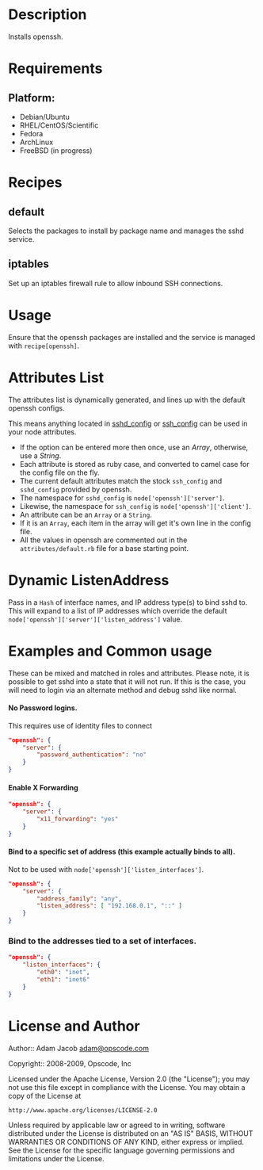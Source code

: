 Description
===========

Installs openssh.

Requirements
============

## Platform:

* Debian/Ubuntu
* RHEL/CentOS/Scientific
* Fedora
* ArchLinux
* FreeBSD (in progress)

Recipes
=======

default
-------

Selects the packages to install by package name and manages the sshd
service.

iptables
--------

Set up an iptables firewall rule to allow inbound SSH connections.

Usage
=====

Ensure that the openssh packages are installed and the service is
managed with `recipe[openssh]`.

Attributes List
===============

The attributes list is dynamically generated, and lines up with the default openssh configs.

This means anything located in [sshd_config](http://www.openbsd.org/cgi-bin/man.cgi?query=sshd_config&sektion=5) or [ssh_config](http://www.openbsd.org/cgi-bin/man.cgi?query=sshd_config&sektion=5) can be used in your node attributes.

* If the option can be entered more then once, use an _Array_, otherwise, use a _String_.
* Each attribute is stored as ruby case, and converted to camel case for the config file on the fly.
* The current default attributes match the stock `ssh_config` and `sshd_config` provided by openssh.
* The namespace for `sshd_config` is `node['openssh']['server']`.
* Likewise, the namespace for `ssh_config` is `node['openssh']['client']`.
* An attribute can be an `Array` or a `String`.
* If it is an `Array`, each item in the array will get it's own line in the config file.
* All the values in openssh are commented out in the `attributes/default.rb` file for a base starting point.

Dynamic ListenAddress
=====================

Pass in a `Hash` of interface names, and IP address type(s) to bind sshd to.
This will expand to a list of IP addresses which override the default
`node['openssh']['server']['listen_address']` value.

Examples and Common usage
=========================

These can be mixed and matched in roles and attributes.  Please note, it is possible to get sshd into a state that it will not run.  If this is the case, you will need to login via an alternate method and debug sshd like normal.

#### No Password logins.

This requires use of identity files to connect

```json
"openssh": {
    "server": {
        "password_authentication": "no"
    }
}
```

#### Enable X Forwarding

```json
"openssh": {
    "server": {
        "x11_forwarding": "yes"
    }
}
```

####  Bind to a specific set of address (this example actually binds to all).

Not to be used with `node['openssh']['listen_interfaces']`.

```json
"openssh": {
    "server": {
        "address_family": "any",
        "listen_address": [ "192.168.0.1", "::" ]
    }
}
```

### Bind to the addresses tied to a set of interfaces.

```json
"openssh": {
    "listen_interfaces": {
        "eth0": "inet",
        "eth1": "inet6"
    }
}
```

License and Author
==================

Author:: Adam Jacob <adam@opscode.com>

Copyright:: 2008-2009, Opscode, Inc

Licensed under the Apache License, Version 2.0 (the "License");
you may not use this file except in compliance with the License.
You may obtain a copy of the License at

    http://www.apache.org/licenses/LICENSE-2.0

Unless required by applicable law or agreed to in writing, software
distributed under the License is distributed on an "AS IS" BASIS,
WITHOUT WARRANTIES OR CONDITIONS OF ANY KIND, either express or implied.
See the License for the specific language governing permissions and
limitations under the License.
